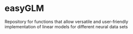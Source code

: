 # easyGLM
Repository for functions that allow versatile and user-friendly implementation of linear models for different neural data sets
